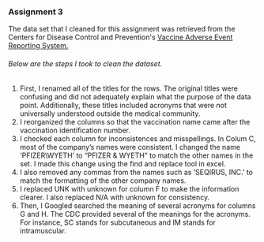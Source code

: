 
### Assignment 3

The data set that I cleaned for this assignment was retrieved from the Centers for Disease Control and Prevention's [Vaccine Adverse Event Reporting System.](https://wonder.cdc.gov/vaers.html)

###### Below are the steps I took to clean the dataset. 

1. First, I renamed all of the titles for the rows. The original titles were confusing and did not adequately explain what the purpose of the data point. Additionally, these titles included acronyms that were not universally understood outside the medical community.
2. I reorganized the columns so that the vaccination name came after the vaccination identification number. 
3. I checked each column for inconsistences and misspellings. In Colum C, most of the company’s names were consistent. I changed the name ‘PFIZER\WYETH’ to “PFIZER & WYETH” to match the other names in the set. I made this change using the find and replace tool in excel. 
4. I also removed any commas from the names such as ‘SEQIRUS, INC.’ to match the formatting of the other company names. 
5. I replaced UNK with unknown for column F to make the information clearer. I also replaced N/A with unknown for consistency. 
6. Then, I Googled searched the meaning of several acronyms for columns G and H. The CDC provided several of the meanings for the acronyms. For instance, SC stands for subcutaneous and IM stands for intramuscular. 


